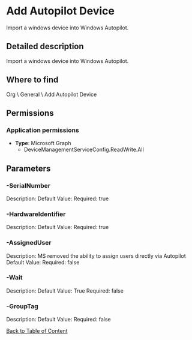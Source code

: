 # Add Autopilot Device

Import a windows device into Windows Autopilot.

## Detailed description
Import a windows device into Windows Autopilot.

## Where to find
Org \ General \ Add Autopilot Device

## Permissions
### Application permissions
- **Type**: Microsoft Graph
  - DeviceManagementServiceConfig.ReadWrite.All


## Parameters
### -SerialNumber
Description: 
Default Value: 
Required: true

### -HardwareIdentifier
Description: 
Default Value: 
Required: true

### -AssignedUser
Description: MS removed the ability to assign users directly via Autopilot
Default Value: 
Required: false

### -Wait
Description: 
Default Value: True
Required: false

### -GroupTag
Description: 
Default Value: 
Required: false


[Back to Table of Content](../../../README.md)

